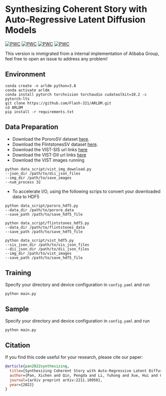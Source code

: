 # Synthesizing Coherent Story with Auto-Regressive Latent Diffusion Models

[![PWC](https://img.shields.io/endpoint.svg?url=https://paperswithcode.com/badge/synthesizing-coherent-story-with-auto/story-visualization-on-pororo)](https://paperswithcode.com/sota/story-visualization-on-pororo?p=synthesizing-coherent-story-with-auto) [![PWC](https://img.shields.io/endpoint.svg?url=https://paperswithcode.com/badge/synthesizing-coherent-story-with-auto/story-continuation-on-pororosv)](https://paperswithcode.com/sota/story-continuation-on-pororosv?p=synthesizing-coherent-story-with-auto) [![PWC](https://img.shields.io/endpoint.svg?url=https://paperswithcode.com/badge/synthesizing-coherent-story-with-auto/story-continuation-on-flintstonessv)](https://paperswithcode.com/sota/story-continuation-on-flintstonessv?p=synthesizing-coherent-story-with-auto) [![PWC](https://img.shields.io/endpoint.svg?url=https://paperswithcode.com/badge/synthesizing-coherent-story-with-auto/story-continuation-on-vist)](https://paperswithcode.com/sota/story-continuation-on-vist?p=synthesizing-coherent-story-with-auto)

This version is immigrated from a internal implementation of Alibaba Group, feel free to open an issue to address any problem!

## Environment
```shell
conda create -n arldm python=3.8
conda activate arldm
conda install pytorch torchvision torchaudio cudatoolkit=10.2 -c pytorch-lts
git clone https://github.com/Flash-321/ARLDM.git
cd ARLDM
pip install -r requirements.txt
```
## Data Preparation
* Download the PororoSV dataset [here](https://drive.google.com/file/d/11Io1_BufAayJ1BpdxxV2uJUvCcirbrNc/view?usp=sharing).
* Download the FlintstonesSV dataset [here](https://drive.google.com/file/d/1kG4esNwabJQPWqadSDaugrlF4dRaV33_/view?usp=sharing).
* Download the VIST-SIS url links [here](https://visionandlanguage.net/VIST/json_files/story-in-sequence/SIS-with-labels.tar.gz)
* Download the VIST-DII url links [here](https://visionandlanguage.net/VIST/json_files/description-in-isolation/DII-with-labels.tar.gz)
* Download the VIST images running
```shell
python data_script/vist_img_download.py
--json_dir /path/to/dii_json_files
--img_dir /path/to/save_images
--num_process 32
```
* To accelerate I/O, using the following scrips to convert your downloaded data to HDF5
```shell
python data_script/pororo_hdf5.py
--data_dir /path/to/pororo_data
--save_path /path/to/save_hdf5_file

python data_script/flintstones_hdf5.py
--data_dir /path/to/flintstones_data
--save_path /path/to/save_hdf5_file

python data_script/vist_hdf5.py
--sis_json_dir /path/to/sis_json_files
--dii_json_dir /path/to/dii_json_files
--img_dir /path/to/vist_images
--save_path /path/to/save_hdf5_file
 ```

## Training
Specify your directory and device configuration in `config.yaml` and run
```shell
python main.py
```
## Sample
Specify your directory and device configuration in `config.yaml` and run
```shell
python main.py
```
## Citation
If you find this code useful for your research, please cite our paper:
```bibtex
@article{pan2022synthesizing,
  title={Synthesizing Coherent Story with Auto-Regressive Latent Diffusion Models},
  author={Pan, Xichen and Qin, Pengda and Li, Yuhong and Xue, Hui and Chen, Wenhu},
  journal={arXiv preprint arXiv:2211.10950},
  year={2022}
}
```
